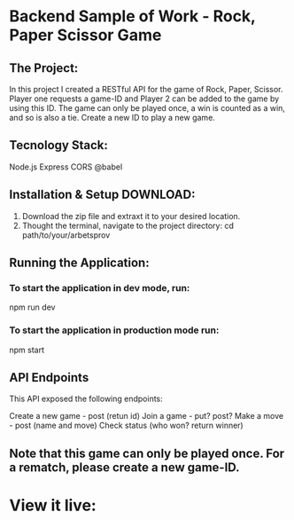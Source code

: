 # Backend Sample of Work - Rock, Paper Scissor Game

## The Project:

In this project I created a RESTful API for the game of Rock, Paper, Scissor.
Player one requests a game-ID and Player 2 can be added to the game by using this ID. The game can only be played once, a win is counted as a win, and so is also a tie.
Create a new ID to play a new game.

## Tecnology Stack:

Node.js
Express
CORS
@babel

## Installation & Setup DOWNLOAD:

1. Download the zip file and extraxt it to your desired location.
2. Thought the terminal, navigate to the project directory:
   cd path/to/your/arbetsprov

## Running the Application:

### To start the application in dev mode, run:

npm run dev

### To start the application in production mode run:

npm start

## API Endpoints

This API exposed the following endpoints:

Create a new game - post (retun id)
Join a game - put? post?
Make a move - post (name and move)
Check status (who won? return winner)

## Note that this game can only be played once. For a rematch, please create a new game-ID.

# View it live:
